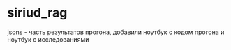 # siriud_rag


jsons - часть результатов прогона, добавили ноутбук с кодом прогона и ноутбук с исследованиями
